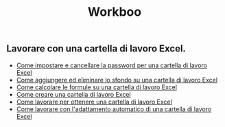 ﻿---
title: Workboo
second_title: Aspose.Cells Cloud Documen
type: docs
url: /it/workbook/
aliases: [/working-with-workbook/]
keywords: Working with workbook on an Excel file
description: Aspose.Cells Cloud REST API supporta l'utilizzo della cartella di lavoro su un file Excel. L'SDK supporta tipi di linguaggi di sviluppo. Includono Android, C#, Go, Java, NodeJS, Perl, PHP, Python, Ruby e swift
weight: 100
kwords: Excel, Office Cloud, REST API, Foglio di calcolo, PDF, CSV, Json, Markdwon, Cartella di lavoro
---
## Lavorare con una cartella di lavoro Excel.

- [Come impostare e cancellare la password per una cartella di lavoro Excel](/cells/it/workbook/password/)
- [Come aggiungere ed eliminare lo sfondo su una cartella di lavoro Excel](/cells/it/workbook/background/)
- [Come calcolare le formule su una cartella di lavoro Excel](/cells/it/workbook/calculate-all-formulas/)
- [Come creare una cartella di lavoro Excel](/cells/it/workbook/create/)
- [ Come lavorare per ottenere una cartella di lavoro Excel](/cells/it/workbook/get/)
- [ Come lavorare con l'adattamento automatico di una cartella di lavoro Excel](/cells/it/workbook/autofit/)
